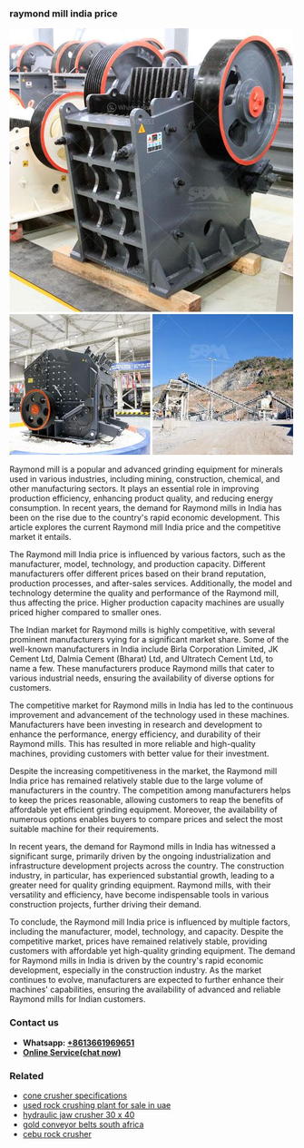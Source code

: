 <h3>raymond mill india price</h3><img src='1706773561.jpg' alt=''><p>Raymond mill is a popular and advanced grinding equipment for minerals used in various industries, including mining, construction, chemical, and other manufacturing sectors. It plays an essential role in improving production efficiency, enhancing product quality, and reducing energy consumption. In recent years, the demand for Raymond mills in India has been on the rise due to the country's rapid economic development. This article explores the current Raymond mill India price and the competitive market it entails.</p><p>The Raymond mill India price is influenced by various factors, such as the manufacturer, model, technology, and production capacity. Different manufacturers offer different prices based on their brand reputation, production processes, and after-sales services. Additionally, the model and technology determine the quality and performance of the Raymond mill, thus affecting the price. Higher production capacity machines are usually priced higher compared to smaller ones.</p><p>The Indian market for Raymond mills is highly competitive, with several prominent manufacturers vying for a significant market share. Some of the well-known manufacturers in India include Birla Corporation Limited, JK Cement Ltd, Dalmia Cement (Bharat) Ltd, and Ultratech Cement Ltd, to name a few. These manufacturers produce Raymond mills that cater to various industrial needs, ensuring the availability of diverse options for customers.</p><p>The competitive market for Raymond mills in India has led to the continuous improvement and advancement of the technology used in these machines. Manufacturers have been investing in research and development to enhance the performance, energy efficiency, and durability of their Raymond mills. This has resulted in more reliable and high-quality machines, providing customers with better value for their investment.</p><p>Despite the increasing competitiveness in the market, the Raymond mill India price has remained relatively stable due to the large volume of manufacturers in the country. The competition among manufacturers helps to keep the prices reasonable, allowing customers to reap the benefits of affordable yet efficient grinding equipment. Moreover, the availability of numerous options enables buyers to compare prices and select the most suitable machine for their requirements.</p><p>In recent years, the demand for Raymond mills in India has witnessed a significant surge, primarily driven by the ongoing industrialization and infrastructure development projects across the country. The construction industry, in particular, has experienced substantial growth, leading to a greater need for quality grinding equipment. Raymond mills, with their versatility and efficiency, have become indispensable tools in various construction projects, further driving their demand.</p><p>To conclude, the Raymond mill India price is influenced by multiple factors, including the manufacturer, model, technology, and capacity. Despite the competitive market, prices have remained relatively stable, providing customers with affordable yet high-quality grinding equipment. The demand for Raymond mills in India is driven by the country's rapid economic development, especially in the construction industry. As the market continues to evolve, manufacturers are expected to further enhance their machines' capabilities, ensuring the availability of advanced and reliable Raymond mills for Indian customers.</p><h3>Contact us</h3><ul><li><strong>Whatsapp:&nbsp;<a href="https://wa.me/8613661969651">+8613661969651</a></strong></li><li><a href="https://swt.shibang-china.com/?git&amp;zhl&amp;raymond mill india price"><strong>Online Service(chat now)</strong></a></li></ul><h3>Related</h3><ul><li><a href='cone crusher specifications.md'>cone crusher specifications</a></li><li><a href='used rock crushing plant for sale in uae.md'>used rock crushing plant for sale in uae</a></li><li><a href='hydraulic jaw crusher 30 x 40.md'>hydraulic jaw crusher 30 x 40</a></li><li><a href='gold conveyor belts south africa.md'>gold conveyor belts south africa</a></li><li><a href='cebu rock crusher.md'>cebu rock crusher</a></li></ul>